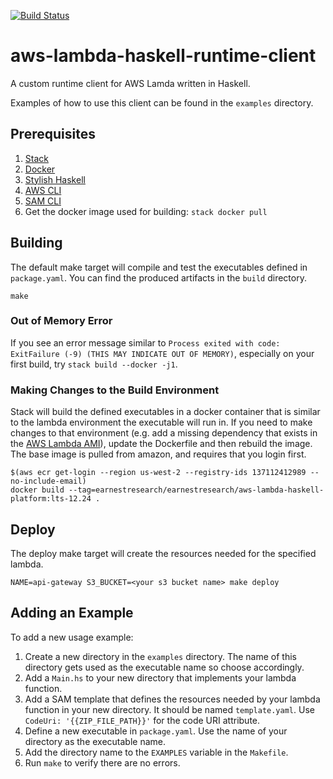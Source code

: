 [![Build Status](https://travis-ci.org/EarnestResearch/aws-lambda-haskell-runtime-client.svg?branch=master)](https://travis-ci.org/EarnestResearch/aws-lambda-haskell-runtime-client)

# aws-lambda-haskell-runtime-client

A custom runtime client for AWS Lamda written in Haskell.

Examples of how to use this client can be found in the `examples` directory.

## Prerequisites ##

1. [Stack](https://docs.haskellstack.org/en/stable/install_and_upgrade/)
1. [Docker](https://docs.docker.com/docker-for-mac/install/)
1. [Stylish Haskell](https://github.com/jaspervdj/stylish-haskell)
1. [AWS CLI](https://docs.aws.amazon.com/cli/latest/userguide/cli-chap-install.html)
1. [SAM CLI](https://docs.aws.amazon.com/serverless-application-model/latest/developerguide/serverless-sam-cli-install.html)
1. Get the docker image used for building: `stack docker pull`

## Building ##

The default make target will compile and test the executables defined in
`package.yaml`. You can find the produced artifacts in the `build` directory.

```
make
```

### Out of Memory Error ###

If you see an error message similar to
`Process exited with code: ExitFailure (-9) (THIS MAY INDICATE OUT OF MEMORY)`,
especially on your first build, try `stack build --docker -j1`.

### Making Changes to the Build Environment ###

Stack will build the defined executables in a docker container that is similar
to the lambda environment the executable will run in. If you need to make
changes to that environment (e.g. add a missing dependency that exists in the
[AWS Lambda AMI](https://docs.aws.amazon.com/lambda/latest/dg/current-supported-versions.html)),
update the Dockerfile and then rebuild the image. The base image is pulled from
amazon, and requires that you login first.

```
$(aws ecr get-login --region us-west-2 --registry-ids 137112412989 --no-include-email)
docker build --tag=earnestresearch/earnestresearch/aws-lambda-haskell-platform:lts-12.24 .
```

## Deploy ##

The deploy make target will create the resources needed for the specified lambda.

```
NAME=api-gateway S3_BUCKET=<your s3 bucket name> make deploy
```

## Adding an Example ##

To add a new usage example:

1. Create a new directory in the `examples` directory. The name of this
   directory gets used as the executable name so choose accordingly.
1. Add a `Main.hs` to your new directory that implements your lambda function.
1. Add a SAM template that defines the resources needed by your lambda function
   in your new directory. It should be named `template.yaml`. Use `CodeUri:
'{{ZIP_FILE_PATH}}'` for the code URI attribute.
1. Define a new executable in `package.yaml`. Use the name of your directory as the executable name.
1. Add the directory name to the `EXAMPLES` variable in the `Makefile`.
1. Run `make` to verify there are no errors.

